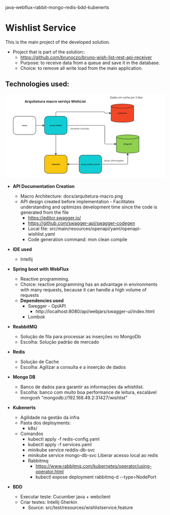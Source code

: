 
java-webflux-rabbit-mongo-redis-bdd-kubenerts


# Wishlist Service

This is the main project of the developed solution. 

* Project that is part of the solution::
  * https://github.com/brunoczo/bruno-wish-list-rest-api-receiver 
  * Purpose: to receive data from a queue and save it in the database.
  * Choice: to remove all write load from the main application.


## Technologies used:
![Alt text](docs/arquitetura_macro.png?raw=true "Title")
* **API Documentation Creation**
    * Macro Architecture: docs/arquitetura-macro.png
    * API design created before implementation - Facilitates understanding and optimizes development time since the code is generated from the file
        * https://editor.swagger.io/
        * https://github.com/swagger-api/swagger-codegen
        * Local file: src/main/resources/openapi/yaml/openapi-wishlist.yaml
        * Code generation command:  mvn clean compile

* **IDE used**
  * Intellij

* **Spring boot with WebFlux**
    * Reactive programming.
    * Choice: reactive programming has an advantage in environments with many requests, because it can handle a high volume of requests
    * **Dependencies used**
        * Swegger - OpiAPI
            * http://localhost:8080/api/webjars/swagger-ui/index.html
        * Lombok

* **ReabbitMQ**
    * Solução de fila para processar as inserções no MongoDb
    * Escolha: Solução padrão de mercado

* **Redis**
    * Solução de Cache
    * Escolha: Agilizar a consulta e a inserção de dados

* **Mongo DB**
    * Banco de dados para garantir as informações da whishlist.
    * Escolha: banco com muito boa performance de  leitura, escalável
      mongosh "mongodb://192.168.49.2:31427/wishlist"

* **Kubenerts**
    * Agilidade na gestão da infra
    * Pasta dos deployments:
      * k8s/
    * Comandos 
      * kubectl apply -f redis-config.yaml
      * kubectl apply -f services.yaml
      * minikube service   reddis-db-svc
      * minikube service  mongo-db-svc
        Liberar acesso local ao redis
      * Rabbitmq:
        * https://www.rabbitmq.com/kubernetes/operator/using-operator.html
        * kubectl expose deployment rabbitmq-d --type=NodePort

* **BDD**
  * Executar teste: Cucumber java + webclient
  * Criar testes: Intellij Gherkin
    * Source: src/test/resources/wishlistservice.feature

